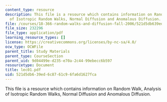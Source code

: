 ```yaml
---
content_type: resource
description: This file is a resource which contains information on Random Walk, Analysis
  of Isotropic Random Walks, Normal Diffusion and Anomalous Diffusion.
file: /courses/18-366-random-walks-and-diffusion-fall-2006/521d5db639ed6c8761c96fa6d1627fca_lec01.pdf
file_size: 232296
file_type: application/pdf
learning_resource_types: []
license: https://creativecommons.org/licenses/by-nc-sa/4.0/
ocw_type: OCWFile
parent_title: Study Materials
parent_type: CourseSection
parent_uid: 9d04499e-d235-e70a-2c44-99ebecc6b597
resourcetype: Document
title: lec01.pdf
uid: 521d5db6-39ed-6c87-61c9-6fa6d1627fca
---
```

This file is a resource which contains information on Random Walk, Analysis of Isotropic Random Walks, Normal Diffusion and Anomalous Diffusion.